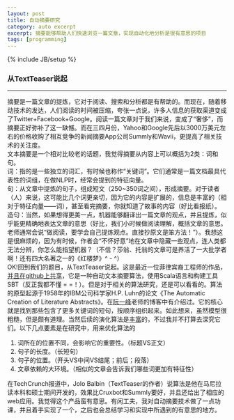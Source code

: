 ```yaml
---
layout: post
title: 自动摘要研究
category: auto excerpt
excerpt: 摘要能够帮助人们快速浏览一篇文章，实现自动化地分析是很有意思的项目
tags: [programming]
---
```

{% include JB/setup %}  

### 从TextTeaser说起 ###
----------

摘要是一篇文章的提炼，它对于阅读、搜索和分析都是有帮助的。而现在，随着移动技术的发达，人们阅读的时间被压缩，夸张一点说，许多人信息的获取渠道变成了Twitter+Facebook+Google。阅读一篇文章对于我们来说，变成了“奢侈”，而摘要正好弥补了这一缺憾。而在三四月份，Yahoo和Google先后以3000万美元左右的价格收购了相互竞争的新闻摘要App公司Summly和Wavii，更提高了相关技术的关注度。  
文本摘要是一个相对比较老的话题，我觉得摘要从内容上可以概括为2类：词和句。  
词：指的是一些独立的词汇，有时候也称作“关键词”。它们通常是一篇文档最具代表性的词组，在做NLP时，经常会提到的特征向量。  
句：从文章中提炼的句子，组成短文（250~350词之间），形成摘要。对于读者（人）来说，这可能比几个词更亲切，因为它的内容是扩展的，信息是丰富的（相对于特征向量——词），甚至看完摘要，你就知道了故事的内容（好比看报纸）。  
造句：当然，如果想得更美一点，机器能够翻译出一篇文章的观点，并且提炼，似乎能更精确地表达文章的意思（好比，我们小时候做阅读理解，概括文章的意思。老师通常会说“做阅读，要学会自己提炼观点。直接抄原文是笨方法！”）。我想这是很麻烦的，因为有时候，作者会“不怀好意”地在文章中隐藏一些观点，连人类都无法分辨，你怎么能指望机器？（不信？莎翁、托翁的文章可是养活了一大批学者啊！还有四大名著之一的《红楼梦》^ - ^）  
OK!回到我们的题目，从TextTeaser说起。这是最近一位菲律宾裔工程师的作品，<a href="https://github.com/MojoJolo/textteaser">并且在github上共享</a>，它是一种自动文本摘要算法，使用Scala语言和构建工具SBT（反正我都不懂 = =！）。但是对于相关的算法研究，还是可以看看的。算法的原型起源于1958年的IBM公司科学家H.P. Luhn的论文《The Automatic Creation of Literature Abstracts》。在<a href="http://www.ruanyifeng.com/home.html">阮一峰</a>老师的博客中有介绍过。它的核心就是找到那些包含了更多关键词的短句，按顺序组织起来。如此想来，虽然模型很粗糙，但是颇有道理。当然后续的演化算法是<a href="http://www.cs.cmu.edu/~nasmith/LS2/das-martins.07.pdf">丰富</a>的，不过我并不打算去深究它们。以下几点要素是在研究中，用来优化算法的  

<ol>
<li>词所在的位置不同，会影响它的重要性。（标题VS正文）</li>
<li>句子的长度。（长短句）</li>
<li>句子的位置。（开头VS中间VS结尾；前后；段落）</li>
<li>文章依赖的大环境。（相似的文章会告诉我们哪些词更加有特征性）</li>
</ol>

在TechCrunch报道中，Jolo Balbin（TextTeaser的作者）说算法是他在马尼拉读本科和硕士期间开发的，效果比Cruxbot和Summly要好，并且还给出了相应的web应用。我觉得这个产品蛮有意思。有闲工夫，我对自动摘要技术做了一点功课，并且着手实现了一个，之后也会总结学习和实现中所遇到的有意思的地方。